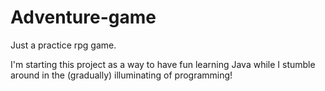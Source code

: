 # Adventure-game
Just a practice rpg game.

I'm starting this project as a way to have fun learning Java while I stumble around in the (gradually) illuminating of programming!

